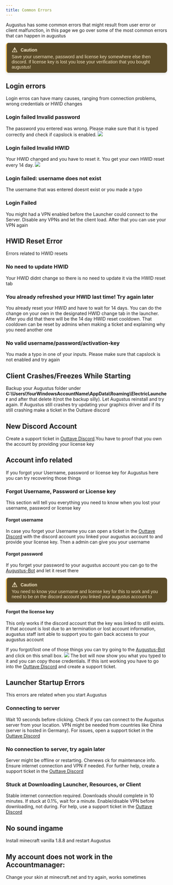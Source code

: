 ```yaml
---
title: Common Errors
---
```

Augustus has some common errors that might result from user error or client malfunction, in this page we go over some of the most common errors that can happen in augustus

<div style="border-left: 3px solid #EEBD53; background-color: #5C4C29; padding: 10px 15px; color: #F4E6C5; font-family: Arial, sans-serif; font-size: 14px; max-width: 600px; border-radius: 8px; box-shadow: 0px 4px 6px rgba(0, 0, 0, 0.1);">
  <div style="display: flex; align-items: center; font-weight: bold; margin-bottom: 1px;">
    <span style="font-size: 20px; margin-right: 10px;">&#9888;</span>
    <span>Caution</span>
  </div>
  <div>
    Save your username, password and license key somewhere else then discord. If license key is lost you lose your verification that you bought augustus!
  </div>
</div>

## Login errors
Login erros can have many causes, ranging from connection problems, wrong credentials or HWID changes

### Login failed Invalid password
The password you entered was wrong. Please make sure that it is typed correctly and check if capslock is enabled.
<img src="https://i.imgur.com/9k10dqP.png">

### Login failed Invalid HWID
Your HWID changed and you have to reset it. You get your own HWID reset every 14 day.
<img src="https://i.imgur.com/j4Egqx7.png">

### Login failed: username does not exist
The username that was entered doesnt exist or you made a typo

### Login Failed
You might had a VPN enabled before the Launcher could connect to the Server. Disable any VPNs and let the client load. After that you can use your VPN again

## HWID Reset Error
Errors related to HWID resets

### No need to update HWID
Your HWID didnt change so there is no need to update it via the HWID reset tab

### You already refreshed your HWID last time! Try again later
You already reset your HWID and have to wait for 14 days. You can do the change on your own in the designated HWID change tab in the launcher. After you did that there will be the 14 day HWID reset cooldown. 
That cooldown can be reset by admins when making a ticket and explaining why you need another one

### No valid username/password/activation-key
You made a typo in one of your inputs. Please make sure that capslock is not enabled and try again

## Client Crashes/Freezes While Starting
Backup your Augustus folder under 
**C:\Users\YourWindowsAccountName\AppData\Roaming\ElectricLauncher** and after that delete it(not the backup silly).
Let Augustus reinstall and try again. If Augustus still crashes try updating your graphics driver and if its still crashing make a ticket in the Outtave discord

## New Discord Account
Create a support ticket in [Outtave Discord](https://discord.gg/jgYaquhUp7).You have to proof that you own the account by providing your license key

## Account info related
If you forgot your Username, password or license key for Augustus here you can try recovering those things

### Forgot Username, Password or License key
This section will tell you everything you need to know when you lost your username, password or license key

#### Forgot username
In  case you forget your Username you can open a ticket in the [Outtave Discord](https://discord.gg/jgYaquhUp7) with the discord account you linked your augustus account to and provide your license key. Then a admin can give you your username

#### Forgot password
If you forget your password to your augustus account you can go to the 
[Augustus-Bot](https://discord.com/users/1145955612031729677) and let it reset there 
<div style="border-left: 3px solid #EEBD53; background-color: #5C4C29; padding: 10px 15px; color: #F4E6C5; font-family: Arial, sans-serif; font-size: 14px; max-width: 600px; border-radius: 8px; box-shadow: 0px 4px 6px rgba(0, 0, 0, 0.1);">
  <div style="display: flex; align-items: center; font-weight: bold; margin-bottom: 1px;">
    <span style="font-size: 20px; margin-right: 10px;">&#9888;</span>
    <span>Caution</span>
  </div>
  <div>
    You need to know your username and license key for this to work and you need to be on the discord account you linked your augustus account to
  </div>
</div>


#### Forgot the license key
This only works if the discord account that the key was linked to still exists. If that account is lost due to an termination or lost account information, augustus staff isnt able to support you to gain back accsess to your augustus account


If you forgot/lost one of those things you can try going to the [Augustus-Bot](https://discord.com/users/1145955612031729677) and click on this small box. <img src="https://i.imgur.com/mtq6CWp.png"> The bot will now show you what you typed to it and you can copy those credentials. If this isnt working you have to go into the [Outtave Discord](https://discord.gg/jgYaquhUp7) and create a support ticket.




## Launcher Startup Errors
This errors are related when you start Augustus

### Connecting to server
Wait 10 seconds before clicking. Check if you can connect to the Augustus server from your location. VPN might be needed from countries like China (server is hosted in Germany). For issues, open a support ticket in the [Outtave Discord](https://discord.gg/jgYaquhUp7)

### No connection to server, try again later
Server might be offline or restarting. Che⁠news ck for maintenance info. Ensure internet connection and VPN if needed. For further help, create a support ticket in the [Outtave Discord](https://discord.gg/jgYaquhUp7)

### Stuck at Downloading Launcher, Resources, or Client
Stable internet connection required. Downloads should complete in 10 minutes. If stuck at 0.1%, wait for a minute. Enable/disable VPN before downloading, not during. For help, use a support ticket in the [Outtave Discord](https://discord.gg/jgYaquhUp7)

## No sound ingame
Install minecraft vanilla 1.8.8 and restart Augustus

## My account does not work in the Accountmanager:
Change your skin at minecraft.net and try again, works sometimes